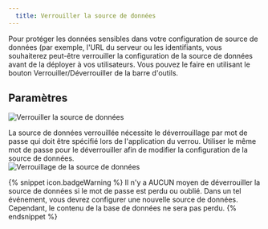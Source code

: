 ```yaml
---
  title: Verrouiller la source de données
---
```

Pour protéger les données sensibles dans votre configuration de source de données (par exemple, l'URL du serveur ou les identifiants, vous souhaiterez peut-être verrouiller la configuration de la source de données avant de la déployer à vos utilisateurs. Vous pouvez le faire en utilisant le bouton Verrouiller/Déverrouiller de la barre d'outils. 

## Paramètres 

![Verrouiller la source de données](https://webdevolutions.azureedge.net/docs/fr/rdm/mac/clip0180.png) 

La source de données verrouillée nécessite le déverrouillage par mot de passe qui doit être spécifié lors de l'application du verrou. Utiliser le même mot de passe pour le déverrouiller afin de modifier la configuration de la source de données.  
![Verrouillage de la source de données](https://webdevolutions.azureedge.net/docs/fr/rdm/mac/2014-05-29_13-46-00.png) 

{% snippet icon.badgeWarning %} 
Il n'y a AUCUN moyen de déverrouiller la source de données si le mot de passe est perdu ou oublié. Dans un tel événement, vous devrez configurer une nouvelle source de données. Cependant, le contenu de la base de données ne sera pas perdu. 
{% endsnippet %}
 

